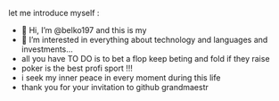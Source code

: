 let me introduce myself  :
- 👋 Hi, I’m @belko197 and this is my 
- 👀 I’m interested in everything about technology and languages and investments...
- all you have TO DO is to bet a flop keep beting and fold if they raise
- poker is the best profi sport !!!
- i seek my inner peace in every moment during this life
- thank you for your invitation to github
grandmaestr 
